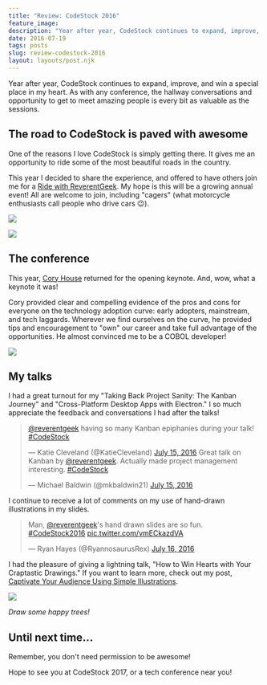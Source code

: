 ```yaml
---
title: "Review: CodeStock 2016"
feature_image: 
description: "Year after year, CodeStock continues to expand, improve, and win a special place in my heart. As with any conference, the hallway…"
date: 2016-07-19
tags: posts
slug: review-codestock-2016
layout: layouts/post.njk
---
```


Year after year, CodeStock continues to expand, improve, and win a special place in my heart. As with any conference, the hallway conversations and opportunity to get to meet amazing people is every bit as valuable as the sessions.

## The road to CodeStock is paved with awesome

One of the reasons I love CodeStock is simply getting there. It gives me an opportunity to ride some of the most beautiful roads in the country.

This year I decided to share the experience, and offered to have others join me for a [Ride with ReverentGeek](/ride-with-reverentgeek-codestock-2016/). My hope is this will be a growing annual event! All are welcome to join, including "cagers" (what motorcycle enthusiasts call people who drive cars 😉).

![](/content/images/2016/07/IMG_1877.JPG)

![](/content/images/2016/07/1212021.jpg)

## The conference

This year, [Cory House](https://twitter.com/housecor) returned for the opening keynote. And, wow, what a keynote it was!

Cory provided clear and compelling evidence of the pros and cons for everyone on the technology adoption curve: early adopters, mainstream, and tech laggards. Wherever we find ourselves on the curve, he provided tips and encouragement to "own" our career and take full advantage of the opportunities. He almost convinced me to be a COBOL developer!

![](/content/images/2016/07/IMG_1878.JPG)

## My talks

I had a great turnout for my "Taking Back Project Sanity: The Kanban Journey" and "Cross-Platform Desktop Apps with Electron." I so much appreciate the feedback and conversations I had after the talks!

> [@reverentgeek](https://twitter.com/reverentgeek) having so many Kanban epiphanies during your talk! [#CodeStock](https://twitter.com/hashtag/CodeStock?src=hash)
>
> — Katie Cleveland (@KatieCleveland) [July 15, 2016](https://twitter.com/KatieCleveland/status/754046776454311936)
> Great talk on Kanban by [@reverentgeek](https://twitter.com/reverentgeek). Actually made project management interesting. [#CodeStock](https://twitter.com/hashtag/CodeStock?src=hash)
>
> — Michael Baldwin (@mkbaldwin21) [July 15, 2016](https://twitter.com/mkbaldwin21/status/754046523571396608)

I continue to receive a lot of comments on my use of hand-drawn illustrations in my slides.

> Man, [@reverentgeek](https://twitter.com/reverentgeek)'s hand drawn slides are so fun. [#CodeStock2016](https://twitter.com/hashtag/CodeStock2016?src=hash) [pic.twitter.com/vmECkazdVA](https://t.co/vmECkazdVA)
>
> — Ryan Hayes (@RyannosaurusRex) [July 16, 2016](https://twitter.com/RyannosaurusRex/status/754331681872576512)

I had the pleasure of giving a lightning talk, "How to Win Hearts with Your Craptastic Drawings." If you want to learn more, check out my post, [Captivate Your Audience Using Simple Illustrations](https://medium.com/@reverentgeek/captivate-your-audience-using-simple-illustrations-5bf0fcd0e301#.bxtik17dt).

![](/content/images/2016/07/IMG_1879.JPG)

_Draw some happy trees!_

## Until next time...

Remember, you don't need permission to be awesome!

Hope to see you at CodeStock 2017, or a tech conference near you!
